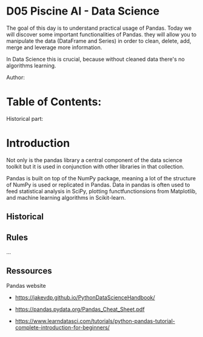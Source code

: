 # D05  Piscine AI - Data Science

The goal of this day is to understand practical usage of Pandas.
Today we will discover some important functionalities of Pandas. they will allow you to manipulate the data (DataFrame and Series) in order to clean, delete, add, merge and leverage more information.

In Data Science this is crucial, because without cleaned data there's no algorithms learning.

Author:

# Table of Contents:

Historical part:

# Introduction

Not only is the pandas library a central component of the data science toolkit but it is used in conjunction with other libraries in that collection.

Pandas is built on top of the NumPy package, meaning a lot of the structure of NumPy is used or replicated in Pandas. Data in pandas is often used to feed statistical analysis in SciPy, plotting functfunctionsions from Matplotlib, and machine learning algorithms in Scikit-learn.

## Historical

## Rules

...

## Ressources

Pandas website

- https://jakevdp.github.io/PythonDataScienceHandbook/

- https://pandas.pydata.org/Pandas_Cheat_Sheet.pdf
- https://www.learndatasci.com/tutorials/python-pandas-tutorial-complete-introduction-for-beginners/
